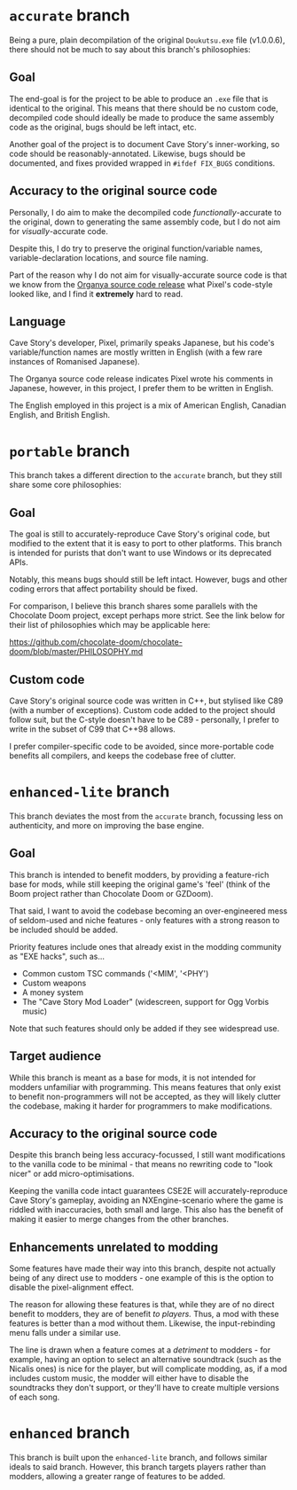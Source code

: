 # `accurate` branch
Being a pure, plain decompilation of the original `Doukutsu.exe` file (v1.0.0.6),
there should not be much to say about this branch's philosophies:

## Goal
The end-goal is for the project to be able to produce an `.exe` file that is
identical to the original. This means that there should be no custom code,
decompiled code should ideally be made to produce the same assembly code as the
original, bugs should be left intact, etc.

Another goal of the project is to document Cave Story's inner-working, so code
should be reasonably-annotated. Likewise, bugs should be documented, and fixes
provided wrapped in `#ifdef FIX_BUGS` conditions.

## Accuracy to the original source code
Personally, I do aim to make the decompiled code _functionally_-accurate to the
original, down to generating the same assembly code, but I do not aim for
_visually_-accurate code.

Despite this, I do try to preserve the original function/variable names,
variable-declaration locations, and source file naming.

Part of the reason why I do not aim for visually-accurate source code is that we
know from the [Organya source code release](https://github.com/shbow/organya/)
what Pixel's code-style looked like, and I find it **extremely** hard to read.

## Language
Cave Story's developer, Pixel, primarily speaks Japanese, but his code's
variable/function names are mostly written in English (with a few rare instances
of Romanised Japanese).

The Organya source code release indicates Pixel wrote his comments in Japanese,
however, in this project, I prefer them to be written in English.

The English employed in this project is a mix of American English, Canadian
English, and British English.

# `portable` branch
This branch takes a different direction to the `accurate` branch, but they still
share some core philosophies:

## Goal
The goal is still to accurately-reproduce Cave Story's original code, but
modified to the extent that it is easy to port to other platforms. This branch
is intended for purists that don't want to use Windows or its deprecated APIs.

Notably, this means bugs should still be left intact. However, bugs and other
coding errors that affect portability should be fixed.

For comparison, I believe this branch shares some parallels with the
Chocolate Doom project, except perhaps more strict. See the link below for their
list of philosophies which may be applicable here:

https://github.com/chocolate-doom/chocolate-doom/blob/master/PHILOSOPHY.md

## Custom code
Cave Story's original source code was written in C++, but stylised like C89
(with a number of exceptions). Custom code added to the project should follow
suit, but the C-style doesn't have to be C89 - personally, I prefer to write in
the subset of C99 that C++98 allows.

I prefer compiler-specific code to be avoided, since more-portable code benefits
all compilers, and keeps the codebase free of clutter.

# `enhanced-lite` branch
This branch deviates the most from the `accurate` branch, focussing less on
authenticity, and more on improving the base engine.

## Goal
This branch is intended to benefit modders, by providing a feature-rich base for
mods, while still keeping the original game's 'feel' (think of the Boom project
rather than Chocolate Doom or GZDoom).

That said, I want to avoid the codebase becoming an over-engineered mess of
seldom-used and niche features - only features with a strong reason to be
included should be added.

Priority features include ones that already exist in the modding community as
"EXE hacks", such as...
* Common custom TSC commands ('<MIM', '<PHY')
* Custom weapons
* A money system
* The "Cave Story Mod Loader" (widescreen, support for Ogg Vorbis music)

Note that such features should only be added if they see widespread use.

## Target audience
While this branch is meant as a base for mods, it is not intended for modders
unfamiliar with programming. This means features that only exist to benefit
non-programmers will not be accepted, as they will likely clutter the codebase,
making it harder for programmers to make modifications.

## Accuracy to the original source code
Despite this branch being less accuracy-focussed, I still want modifications to
the vanilla code to be minimal - that means no rewriting code to "look nicer" or
add micro-optimisations.

Keeping the vanilla code intact guarantees CSE2E will accurately-reproduce
Cave Story's gameplay, avoiding an NXEngine-scenario where the game is riddled
with inaccuracies, both small and large. This also has the benefit of making it
easier to merge changes from the other branches.

## Enhancements unrelated to modding
Some features have made their way into this branch, despite not actually being
of any direct use to modders - one example of this is the option to disable the
pixel-alignment effect.

The reason for allowing these features is that, while they are of no direct
benefit to modders, they are of benefit _to players._ Thus, a mod with these
features is better than a mod without them. Likewise, the input-rebinding menu
falls under a similar use.

The line is drawn when a feature comes at a _detriment_ to modders - for
example, having an option to select an alternative soundtrack (such as the
Nicalis ones) is nice for the player, but will complicate modding, as, if a mod
includes custom music, the modder will either have to disable the soundtracks
they don't support, or they'll have to create multiple versions of each song.

# `enhanced` branch
This branch is built upon the `enhanced-lite` branch, and follows similar ideals
to said branch. However, this branch targets players rather than modders,
allowing a greater range of features to be added.
